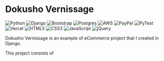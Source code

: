 # Dokusho Vernissage
 ![Python](https://img.shields.io/badge/python-3670A0?style=for-the-badge&logo=python&logoColor=ffdd54)
 ![Django](https://img.shields.io/badge/django-%23092E20.svg?style=for-the-badge&logo=django&logoColor=white)
 ![Bootstrap](https://img.shields.io/badge/bootstrap-%23563D7C.svg?style=for-the-badge&logo=bootstrap&logoColor=white)
 ![Postgres](https://img.shields.io/badge/postgres-%23316192.svg?style=for-the-badge&logo=postgresql&logoColor=white)
 ![AWS](https://img.shields.io/badge/AWS-%23FF9900.svg?style=for-the-badge&logo=amazon-aws&logoColor=white)
 ![PayPal](https://img.shields.io/badge/PayPal-00457C?style=for-the-badge&logo=paypal&logoColor=white)
 ![PyTest](https://img.shields.io/badge/Pytest-003A9B?style=for-the-badge&logo=pytest&logoColor=white)
 ![Vercel](https://img.shields.io/badge/vercel-%23000000.svg?style=for-the-badge&logo=vercel&logoColor=white)
 ![HTML5](https://img.shields.io/badge/html5-%23E34F26.svg?style=for-the-badge&logo=html5&logoColor=white)
 ![CSS3](https://img.shields.io/badge/css3-%231572B6.svg?style=for-the-badge&logo=css3&logoColor=white)
 ![JavaScript](https://img.shields.io/badge/javascript-%23323330.svg?style=for-the-badge&logo=javascript&logoColor=%23F7DF1E)
 ![jQuery](https://img.shields.io/badge/jquery-%230769AD.svg?style=for-the-badge&logo=jquery&logoColor=white)

Dokusho Vernissage is an example of eCommerce project that I created in Django. 

This project consists of 
